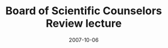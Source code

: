 ---
title: "Board of Scientific Counselors Review lecture"
project_id: 
date: 2007-10-06
conference_id: ""
presenters:
   - peter_bandettini
summary: "<p>Board of Scientific Counselors Review lecture</p>"
file: /assets/presentations/T214.ppt
filename: T214.ppt
layout: presentation
---